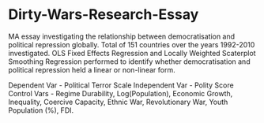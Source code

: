 # Dirty-Wars-Research-Essay
MA essay investigating the relationship between democratisation and political repression globally. Total of 151 countries over the years 1992-2010 investigated. 
OLS Fixed Effects Regression and Locally Weighted Scaterplot Smoothing Regression performed to identify whether democratisation and political repression held a linear or non-linear form.

Dependent Var - Political Terror Scale
Independent Var - Polity Score
Control Vars - Regime Durability, Log(Population), Economic Growth, Inequality, Coercive Capacity, Ethnic War, Revolutionary War, Youth Population (%), FDI. 
